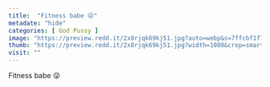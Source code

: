 ```yaml
---
title:  "Fitness babe 😜"
metadate: "hide"
categories: [ God Pussy ]
image: "https://preview.redd.it/2x8rjqk69kj51.jpg?auto=webp&s=7ffcbf1f7c4a14fa6b0d28eddb99c1eb899e39a2"
thumb: "https://preview.redd.it/2x8rjqk69kj51.jpg?width=1080&crop=smart&auto=webp&s=41702dbfe1d079fe75f86d00ecc30b4950d6c6da"
visit: ""
---
```

Fitness babe 😜
